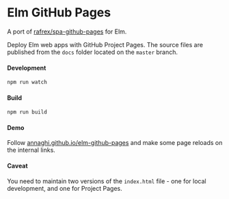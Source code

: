 # Elm GitHub Pages

A port of [rafrex/spa-github-pages](https://github.com/rafrex/spa-github-pages) for Elm.

Deploy Elm web apps with GitHub Project Pages.
The source files are published from the `docs` folder located on the `master` branch.

#### Development

```bash
npm run watch
```

#### Build

```bash
npm run build
```

#### Demo

Follow [annaghi.github.io/elm-github-pages](https://annaghi.github.io/elm-github-pages) and make some page reloads on the internal links.

#### Caveat

You need to maintain two versions of the `index.html` file - one for local development, and one for Project Pages.

